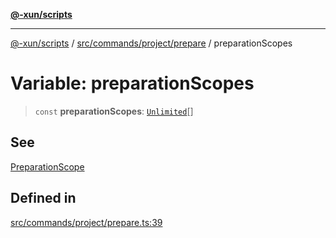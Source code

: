 [**@-xun/scripts**](../../../../../README.md)

***

[@-xun/scripts](../../../../../README.md) / [src/commands/project/prepare](../README.md) / preparationScopes

# Variable: preparationScopes

> `const` **preparationScopes**: [`Unlimited`](../../../../configure/enumerations/UnlimitedGlobalScope.md#unlimited)[]

## See

[PreparationScope](../../../../configure/enumerations/UnlimitedGlobalScope.md)

## Defined in

[src/commands/project/prepare.ts:39](https://github.com/Xunnamius/xscripts/blob/12020afea79f1ec674174f8cb4103ac0b46875c5/src/commands/project/prepare.ts#L39)

